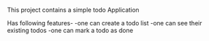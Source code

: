 This project contains a simple todo Application

Has following features-
-one can create a todo list
-one can see their existing todos
-one can mark a todo as done